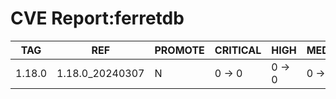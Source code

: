 # CVE Report:ferretdb
|  TAG   |       REF       | PROMOTE | CRITICAL |  HIGH  | MEDIUM |  LOW   | UNKNOWN |
|--------|-----------------|---------|----------|--------|--------|--------|---------|
| 1.18.0 | 1.18.0_20240307 | N       | 0 -> 0   | 0 -> 0 | 0 -> 0 | 0 -> 0 | 0 -> 0  |
